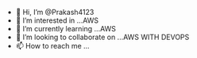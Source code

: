 - 👋 Hi, I’m @Prakash4123
- 👀 I’m interested in ...AWS
- 🌱 I’m currently learning ...AWS
- 💞️ I’m looking to collaborate on ...AWS WITH DEVOPS
- 📫 How to reach me ...

<!---
Prakash4123/Prakash4123 is a ✨ special ✨ repository because its `README.md` (this file) appears on your GitHub profile.
You can click the Preview link to take a look at your changes.
--->

